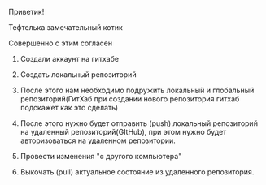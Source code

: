 Приветик!

Тефтелька замечательный котик

Совершенно с этим согласен

1. Создали аккаунт на гитхабе

2. Создать локальный репозиторий

3. После этого нам необходимо подружить локальный и глобальный репозиторий(ГитХаб при создании нового репозитория гитхаб подскажет как это сделать)

4. После этого нужно будет отправить (push) локальный репозиторий на удаленный репозиторий(GItHub), при этом нужно будет авторизоваться на удаленном репозитории.

5. Провести изменения "c другого компьютера"

6. Выкочать (pull) актуальное состояние из удаленного репозитория.
